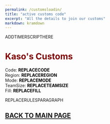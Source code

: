 ```yaml
---
permalink: /customsloadin/
title: "active customs code"
excerpt: "All the details to join our customs"
markdown: kramdown
---
```

<meta http-equiv="refresh" content="15">

ADDTIMERSCRIPTHERE

# <strong><span style="color:maroon;background-color:white">Kaso's Customs</span></strong>
Code: <strong><span style="color:black;background-color:white">REPLACECODE</span></strong><br>
Region: <strong><span style="color:black;background-color:white">REPLACEREGION</span></strong><br>
Mode: <strong><span style="color:black;background-color:white">REPLACEMODE</span></strong><br>
TeamSize: <strong><span style="color:black;background-color:white">REPLACETEAMSIZE</span></strong><br>
Fill: <strong><span style="color:black;background-color:white">REPLACEFILL</span></strong><br>

REPLACERULESPARAGRAPH

<strong><span id="countUpTimer" style="color:red;background-color:white;font-size:add_size"></span></strong>

## [BACK TO MAIN PAGE](https://www.kaso.gg)